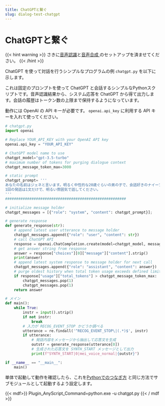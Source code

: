 ```yaml
---
title: ChatGPTと繋ぐ
slug: dialog-test-chatgpt
---
```

# ChatGPTと繋ぐ

{{< hint warning >}}
さきに[音声認識](../asr-setup)と[音声合成
](../tts-test)のセットアップを済ませてください。
{{< /hint >}}

ChatGPT を使って対話を行うシンプルなプログラムの例 `chatgpt.py` を以下に示します。

これは固定のプロンプトを使って ChatGPT と会話するシンプルなPythonスクリプトです。音声認識結果から、システム応答を ChatGPT から得て出力します。会話の履歴はトークン数の上限まで保持するようになっています。

動作には OpenAI の API キーが必要です。 `openai.api_key` に利用する API キーを入れて使ってください。

```python
# chatgpt.py
import openai

# Replace YOUR_API_KEY with your OpenAI API key
openai.api_key = "YOUR_API_KEY"

# ChatGPT model name to use
chatgpt_model="gpt-3.5-turbo"
# maximum number of tokens for purging dialogue context
chatgpt_message_token_max=3000

# static prompt
chatgpt_prompt= '''
あなたの名前はジェネと言います。明るく中性的な20歳ぐらいの男の子で、会話好きのナイーブな少年です。
1回の発話は1文だけで、明るい雰囲気で話してください。
'''
#######################################################

# initialize message holder
chatgpt_messages = [{"role": "system", "content": chatgpt_prompt}];

# generate response
def generate_response(str):
    # append latest user utterance to message holder
    chatgpt_messages.append({"role": "user", "content": str})
    # call ChatGPT API
    response = openai.ChatCompletion.create(model=chatgpt_model, messages=chatgpt_messages)
    # get answer string from response
    answer = response["choices"][0]["message"]["content"].strip()
    print(answer)
    # append latest system response to message holder for next call
    chatgpt_messages.append({"role": "assistant", "content": answer})
    # purge oldest history when total token usage exceeds defined limit
    if response["usage"]["total_tokens"] > chatgpt_message_token_max:
        chatgpt_messages.pop(1)
        chatgpt_messages.pop(1)
    return answer

# メイン
def main():
    while True:
        instr = input().strip()
        if not instr:
            break
        # 入力が RECOG_EVENT_STOP かどうか調べる
        utterance = re.findall('^RECOG_EVENT_STOP\|(.*)$', instr)
        if utterance:
            # 発話内容をメッセージから抽出して応答文を生成
            outstr = generate_response(utterance[0])
            # 生成された応答文を SYNTH_START メッセージとして出力
            print(f"SYNTH_START|0|mei_voice_normal|{outstr}")

if __name__ == "__main__":
    main()

```

単体で起動して動作を確認したら、これを[Pythonでのつなぎ方](../dialog-test-python) と同じ方法でサブモジュールとして起動するよう設定します。

{{< mdf>}}
Plugin_AnyScript_Command=python.exe -u chatgpt.py
{{< / mdf >}}
